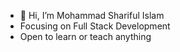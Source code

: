 - 👋 Hi, I’m Mohammad Shariful Islam
- Focusing on Full Stack Development
- Open to learn or teach anything 

<!---
shariful-prog/shariful-prog is a ✨ special ✨ repository because its `README.md` (this file) appears on your GitHub profile.
You can click the Preview link to take a look at your changes.
--->
